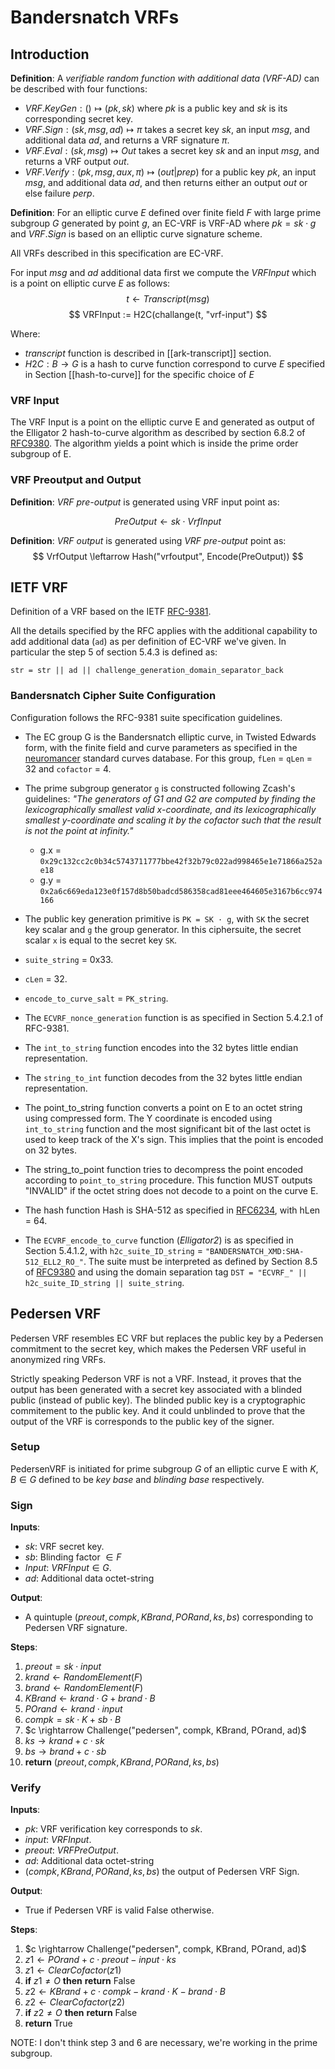 # Bandersnatch VRFs

## Introduction

**Definition**: A *verifiable random function with additional data (VRF-AD)*
can be described with four functions:

- $VRF.KeyGen: () \mapsto (pk,sk)$ where $pk$ is a public key and $sk$ is
  its corresponding secret key.
- $VRF.Sign : (sk,msg,ad) \mapsto \pi$ takes a secret key $sk$, an input $msg$,
  and additional data $ad$, and returns a VRF signature $\pi$.
- $VRF.Eval : (sk, msg) \mapsto Out$ takes a secret key $sk$ and an input $msg$,
  and returns a VRF output $out$.
- $VRF.Verify: (pk,msg,aux,\pi) \mapsto (out|prep)$ for a public key $pk$,
  an input $msg$, and additional data $ad$, and then returns either an output
  $out$ or else failure $perp$.

**Definition**: For an elliptic curve $E$ defined over finite field $F$ with
large prime subgroup $G$ generated by point $g$, an EC-VRF is VRF-AD
where $pk = sk \cdot g$ and $VRF.Sign$ is based on an elliptic curve signature
scheme.

All VRFs described in this specification are EC-VRF.

For input $msg$ and $ad$ additional data first we compute the $VRFInput$
which is a point on elliptic curve $E$ as follows:
$$ t \leftarrow Transcript(msg) $$
$$ VRFInput := H2C(challange(t, "vrf-input") $$


Where:
- $transcript$ function is described in [[ark-transcript]] section.
- $H2C: B \rightarrow G$ is a hash to curve function correspond
to curve $E$ specified in Section [[hash-to-curve]] for the specific choice of $E$

### VRF Input

The VRF Input is a point on the elliptic curve E and generated
as output of the Elligator 2 hash-to-curve algorithm
as described by section 6.8.2 of [RFC9380](https://datatracker.ietf.org/doc/rfc9380/).
The algorithm yields a point which is inside the prime order
subgroup of E.

### VRF Preoutput and Output

**Definition**: *VRF pre-output* is generated using VRF input point as:

$$ PreOutput \leftarrow sk \cdot VrfInput $$

**Definition**: *VRF output* is generated using *VRF pre-output* point as:
$$ VrfOutput \leftarrow Hash("vrfoutput", Encode(PreOutput)) $$



## IETF VRF

Definition of a VRF based on the IETF [RFC-9381](https://www.rfc-editor.org/rfc/rfc9381).

All the details specified by the RFC applies with the additional capability to add additional
data (`ad`) as per definition of EC-VRF we've given. In particular the step 5 of section
5.4.3 is defined as:

    str = str || ad || challenge_generation_domain_separator_back

### Bandersnatch Cipher Suite Configuration

Configuration follows the RFC-9381 suite specification guidelines.

* The EC group G is the Bandersnatch elliptic curve, in Twisted Edwards form,
  with the finite field and curve parameters as specified in the [neuromancer](https://neuromancer.sk/std/bls/Bandersnatch)
  standard curves database. For this group, `fLen` = `qLen` = 32 and `cofactor` = 4.

* The prime subgroup generator `g` is constructed following Zcash's guidelines:
  *"The generators of G1 and G2 are computed by finding the lexicographically
  smallest valid x-coordinate, and its lexicographically smallest y-coordinate
  and scaling it by the cofactor such that the result is not the point at infinity."*

  - g.x = `0x29c132cc2c0b34c5743711777bbe42f32b79c022ad998465e1e71866a252ae18`
  - g.y = `0x2a6c669eda123e0f157d8b50badcd586358cad81eee464605e3167b6cc974166`

* The public key generation primitive is `PK = SK · g`, with `SK` the secret
  key scalar and `g` the group generator. In this ciphersuite, the secret
  scalar `x` is equal to the secret key `SK`.

* `suite_string` = 0x33.

* `cLen` = 32.

* `encode_to_curve_salt` = `PK_string`.

* The `ECVRF_nonce_generation` function is as specified in Section 5.4.2.1 of RFC-9381.

* The `int_to_string` function encodes into the 32 bytes little endian representation.
 
* The `string_to_int` function decodes from the 32 bytes little endian representation.

* The point_to_string function converts a point on E to an octet
  string using compressed form. The Y coordinate is encoded using
  `int_to_string` function and the most significant bit of the last
  octet is used to keep track of the X's sign. This implies that
  the point is encoded on 32 bytes.

* The string_to_point function tries to decompress the point encoded
  according to `point_to_string` procedure. This function MUST outputs
  "INVALID" if the octet string does not decode to a point on the curve E.

* The hash function Hash is SHA-512 as specified in
  [RFC6234](https://www.rfc-editor.org/rfc/rfc6234), with hLen = 64.

* The `ECVRF_encode_to_curve` function (*Elligator2*) is as specified in
  Section 5.4.1.2, with `h2c_suite_ID_string` = `"BANDERSNATCH_XMD:SHA-512_ELL2_RO_"`.
  The suite must be interpreted as defined by Section 8.5 of [RFC9380](https://datatracker.ietf.org/doc/rfc9380/)
  and using the domain separation tag `DST = "ECVRF_" || h2c_suite_ID_string || suite_string`.

## Pedersen VRF

Pedersen VRF resembles EC VRF but replaces the public key by a Pedersen
commitment to the secret key, which makes the Pedersen VRF useful in
anonymized ring VRFs.

Strictly speaking Pederson VRF is not a VRF. Instead, it proves
that the output has been generated with a secret key associated
with a blinded public (instead of public key). The blinded public
key is a cryptographic commitement to the public key. And it could
unblinded to prove that the output of the VRF is corresponds to
the public key of the signer.

### Setup

PedersenVRF is initiated for prime subgroup $G$ of an elliptic curve E
with $K, B \in G$ defined to be *key base* and *blinding base* respectively.

### Sign

**Inputs**:

- $sk$: VRF secret key.
- $sb$: Blinding factor $\in F$
- $Input$: $VRFInput \in G$.
- $ad$: Additional data octet-string

**Output**:

- A quintuple $(preout, compk, KBrand, PORand, ks, bs)$ corresponding to Pedersen VRF signature.

**Steps**:

1. $preout = sk \cdot input$
2. $krand \leftarrow RandomElement(F)$
3. $brand \leftarrow RandomElement(F)$
4. $KBrand \leftarrow krand \cdot G + brand \cdot B$
5. $POrand \leftarrow krand \cdot input$
6. $compk = sk \cdot K + sb \cdot B$
7. $c \rightarrow Challenge("pedersen", compk, KBrand, POrand, ad)$
8. $ks \rightarrow krand + c \cdot sk$
9. $bs \rightarrow brand + c \cdot sb$
10. **return** $(preout, compk, KBrand, PORand, ks, bs)$

### Verify  

**Inputs**:  

- $pk$: VRF verification key corresponds to $sk$.
- $input$: $VRFInput$.
- $preout$: $VRFPreOutput$.
- $ad$: Additional data octet-string
- $(compk, KBrand, PORand, ks, bs)$ the output of Pedersen VRF Sign.

**Output**:  

- True if Pedersen VRF is valid False otherwise.  

**Steps**:

1. $c \rightarrow Challenge("pedersen", compk, KBrand, POrand, ad)$
2. $z1 \leftarrow POrand + c \cdot preout - input \cdot ks$
3. $z1 \leftarrow ClearCofactor(z1)$
4. **if** $z1 \neq O$ **then** **return** False
5. $z2 \leftarrow KBrand + c \cdot compk - krand \cdot K - brand \cdot B$
6. $z2 \leftarrow ClearCofactor(z2)$
7. **if** $z2 \neq O$ **then** **return** False
8. **return** True

NOTE: I don't think step 3 and 6 are necessary, we're working in the prime subgroup.


